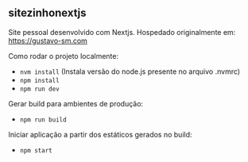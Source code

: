 ## sitezinhonextjs

Site pessoal desenvolvido com Nextjs.
Hospedado originalmente em: https://gustavo-sm.com

Como rodar o projeto localmente:

- ```nvm install``` (Instala versão do node.js presente no arquivo .nvmrc)
- ```npm install```
- ```npm run dev```
  

Gerar build para ambientes de produção:
- ```npm run build```

Iniciar aplicação a partir dos estáticos gerados no build:
- ```npm start```
